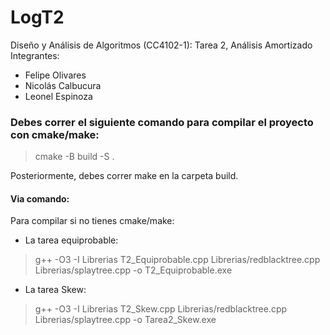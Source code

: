 # LogT2
Diseño y Análisis de Algoritmos (CC4102-1): Tarea 2, Análisis Amortizado  
Integrantes:  
+ Felipe Olivares  
+ Nicolás Calbucura  
+ Leonel Espinoza

### Debes correr el siguiente comando para compilar el proyecto con cmake/make:
> cmake -B build -S .

Posteriormente, debes correr make en la carpeta build.


#### Via comando:
Para compilar si no tienes cmake/make:
- La tarea equiprobable:
>  g++ -O3 -I Librerias T2_Equiprobable.cpp Librerias/redblacktree.cpp Librerias/splaytree.cpp -o T2_Equiprobable.exe

- La tarea Skew:
>  g++ -O3 -I Librerias T2_Skew.cpp Librerias/redblacktree.cpp Librerias/splaytree.cpp -o Tarea2_Skew.exe
